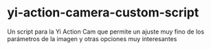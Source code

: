 # yi-action-camera-custom-script
Un script para la Yi Action Cam que permite un ajuste muy fino de los parámetros de la imagen y otras opciones muy interesantes
